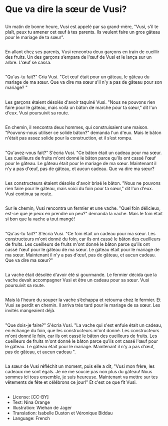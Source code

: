 # Que va dire la sœur de Vusi?

##
Un matin de bonne heure, Vusi est
appelé par sa grand-mère, "Vusi, s'il
te plaît, peux tu amener cet œuf à
tes parents. Ils veulent faire un gros
gâteau pour le mariage de ta
sœur".

##
En allant chez ses parents, Vusi
rencontra deux garçons en train de
cueillir des fruits. Un des garçons
s’empara de l'œuf de Vusi et le
lança sur un arbre. L'œuf se cassa.

##
"Qu'as-tu fait?" Cria Vusi. "Cet œuf
était pour un gâteau, le gâteau du
mariage de ma sœur. Que va dire
ma sœur s'il n'y a pas de gâteau
pour son mariage? "

##
Les garçons étaient désolés d'avoir
taquiné Vusi.
"Nous ne pouvons rien faire pour le
gâteau, mais voilà un bâton de
marche pour ta sœur," dit l'un
d'eux. Vusi poursuivit sa route.

##
En chemin, il rencontra deux
hommes, qui construisaient une
maison. "Pouvons-nous utiliser ce
solide bâton?" demanda l'un d'eux.
Mais le bâton n'était pas assez
solide pour la construction, et il
s’est rompu.

##
"Qu'avez-vous fait?" S'écria Vusi.
"Ce bâton était un cadeau pour ma
sœur. Les cueilleurs de fruits m'ont
donné le bâton parce qu'ils ont
cassé l'œuf pour le gâteau. Le
gâteau était pour le mariage de ma
sœur.
Maintenant il n'y a pas d'œuf, pas
de gâteau, et aucun cadeau.
Que va dire ma sœur?

##
Les constructeurs étaient désolés
d'avoir brisé le bâton.
"Nous ne pouvons rien faire pour le
gâteau, mais voici du foin pour ta
sœur," dit l'un d'eux.
Vusi continua sa route.

##
Sur le chemin, Vusi rencontra un
fermier et une vache. "Quel foin
délicieux, est-ce que je peux en
prendre un peu?" demanda la
vache.
Mais le foin était si bon que la
vache a tout mangé!

##
"Qu'as-tu fait?" S'écria Vusi.
"Ce foin était un cadeau pour ma
sœur. Les constructeurs m'ont
donné du foin, car ils ont cassé le
bâton des cueilleurs de fruits. Les
cueilleurs de fruits m'ont donné le
bâton parce qu'ils ont cassé l'œuf
pour le gâteau de ma sœur. Le
gâteau était pour le mariage de ma
sœur. Maintenant il n'y a pas d'œuf,
pas de gâteau, et aucun cadeau.
Que va dire ma sœur?"

##
La vache était désolée d'avoir été si
gourmande. Le fermier décida que
la vache devait accompagner Vusi
et être un cadeau pour sa sœur.
Vusi poursuivit sa route.

##
Mais là l'heure du souper la vache
s’échappa et retourna chez le
fermier. Et Vusi se perdit en chemin.
Il arriva très tard pour le mariage de
sa sœur. Les invités mangeaient
déjà.

##
"Que dois-je faire?" S'écria Vusi.
"La vache qui s'est enfuie était un
cadeau, en échange du foin, que les
constructeurs m'ont donné. Les
constructeurs m'ont donné le foin,
car ils ont cassé le bâton des
cueilleurs de fruits. Les cueilleurs
de fruits m'ont donné le bâton
parce qu'ils ont cassé l'œuf pour le
gâteau. Le gâteau était pour le
mariage.
Maintenant il n'y a pas d'œuf, pas
de gâteau, et aucun cadeau ".

##
La sœur de Vusi réfléchit un
moment, puis elle a dit,
"Vusi mon frère, les cadeaux me
sont égals. Je ne me soucie pas non
plus du gâteau! Nous sommes ici
tous ensemble, je suis heureuse.
Maintenant va mettre sur tes
vêtements de fête et célébrons ce
jour!"
Et c'est ce que fit Vusi.

##
* License: [CC-BY]
* Text: Nina Orange
* Illustration: Wiehan de Jager
* Translation: Isabelle Duston et Véronique Biddau
* Language: French
